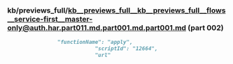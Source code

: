 ### kb/previews_full/kb__previews_full__kb__previews_full__flows__service-first__master-only@auth.har.part011.md.part001.md.part001.md (part 002)

```md
                "functionName": "apply",
                            "scriptId": "12664",
                            "url"
```

```
